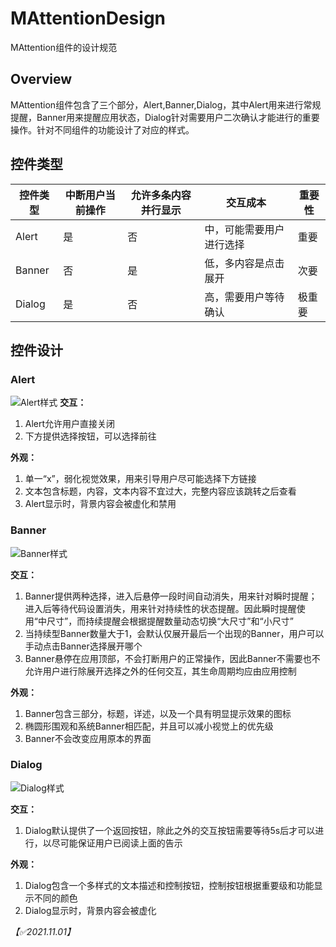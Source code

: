 # MAttentionDesign

MAttention组件的设计规范

## Overview

MAttention组件包含了三个部分，Alert,Banner,Dialog，其中Alert用来进行常规提醒，Banner用来提醒应用状态，Dialog针对需要用户二次确认才能进行的重要操作。针对不同组件的功能设计了对应的样式。

## 控件类型
控件类型  | 中断用户当前操作 | 允许多条内容并行显示 | 交互成本 | 重要性
--- | --- | --- | --- | ---
Alert | 是 | 否 | 中，可能需要用户进行选择 | 重要
Banner | 否 | 是 | 低，多内容是点击展开 | 次要
Dialog | 是 | 否 | 高，需要用户等待确认 | 极重要


## 控件设计

### Alert
![Alert样式](AlertView)
**交互：**
1. Alert允许用户直接关闭
2. 下方提供选择按钮，可以选择前往

**外观：**
1. 单一“x”，弱化视觉效果，用来引导用户尽可能选择下方链接
2. 文本包含标题，内容，文本内容不宜过大，完整内容应该跳转之后查看
3. Alert显示时，背景内容会被虚化和禁用

### Banner
![Banner样式](BannerView)

**交互：**
1. Banner提供两种选择，进入后悬停一段时间自动消失，用来针对瞬时提醒；进入后等待代码设置消失，用来针对持续性的状态提醒。因此瞬时提醒使用“中尺寸”，而持续提醒会根据提醒数量动态切换“大尺寸”和“小尺寸”
2. 当持续型Banner数量大于1，会默认仅展开最后一个出现的Banner，用户可以手动点击Banner选择展开哪个
3. Banner悬停在应用顶部，不会打断用户的正常操作，因此Banner不需要也不允许用户进行除展开选择之外的任何交互，其生命周期均应由应用控制

**外观：**
1. Banner包含三部分，标题，详述，以及一个具有明显提示效果的图标
2. 椭圆形围观和系统Banner相匹配，并且可以减小视觉上的优先级
3. Banner不会改变应用原本的界面

### Dialog
![Dialog样式](DialogView)

**交互：**
1. Dialog默认提供了一个返回按钮，除此之外的交互按钮需要等待5s后才可以进行，以尽可能保证用户已阅读上面的告示

**外观：**
1. Dialog包含一个多样式的文本描述和控制按钮，控制按钮根据重要级和功能显示不同的颜色
2. Dialog显示时，背景内容会被虚化


*【✅2021.11.01】*

